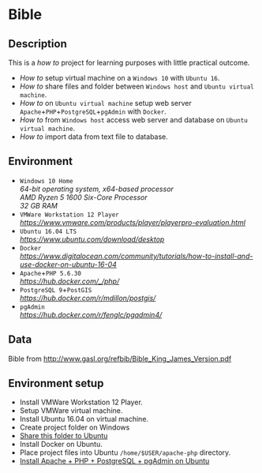 # Bible

## Description

This is a _how to_ project for learning purposes with little practical outcome.
* _How to_ setup virtual machine on a `Windows 10` with `Ubuntu 16`.
* _How to_ share files and folder between `Windows host` and `Ubuntu virtual machine`.
* _How to_ on `Ubuntu virtual machine` setup web server `Apache`+`PHP`+`PostgreSQL`+`pgAdmin` with `Docker`.
* _How to_ from `Windows host` access web server and database on `Ubuntu virtual machine`.
* _How to_ import data from text file to database.


## Environment

* `Windows 10 Home`  \
  _64-bit operating system, x64-based processor_ \
  _AMD Ryzen 5 1600 Six-Core Processor_ \
  _32 GB RAM_
* `VMWare Workstation 12 Player` \
  _https://www.vmware.com/products/player/playerpro-evaluation.html_
* `Ubuntu 16.04 LTS` \
  _https://www.ubuntu.com/download/desktop_
* `Docker` \
  _https://www.digitalocean.com/community/tutorials/how-to-install-and-use-docker-on-ubuntu-16-04_
* `Apache`+`PHP 5.6.30` \
  _https://hub.docker.com/_/php/_
* `PostgreSQL 9`+`PostGIS` \
  _https://hub.docker.com/r/mdillon/postgis/_
* `pgAdmin` \
  _https://hub.docker.com/r/fenglc/pgadmin4/_


## Data

Bible from http://www.gasl.org/refbib/Bible_King_James_Version.pdf


## Environment setup

* Install VMWare Workstation 12 Player.
* Setup VMWare virtual machine.
* Install Ubuntu 16.04 on virtual machine.
* Create project folder on Windows
* [Share this folder to Ubuntu](04.Sharing_between_Windows_host_and_Ubuntu_VM.md)
* Install Docker on Ubuntu.
* Place project files into Ubuntu `/home/$USER/apache-php` directory.
* [Install Apache + PHP + PostgreSQL + pgAdmin on Ubuntu](06.Setting_up_Apache+PHP+PostgreSQL_with_Docker.md)
